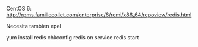 CentOS 6:
http://rpms.famillecollet.com/enterprise/6/remi/x86_64/repoview/redis.html

Necesita tambien epel

yum install redis
chkconfig redis on
service redis start
